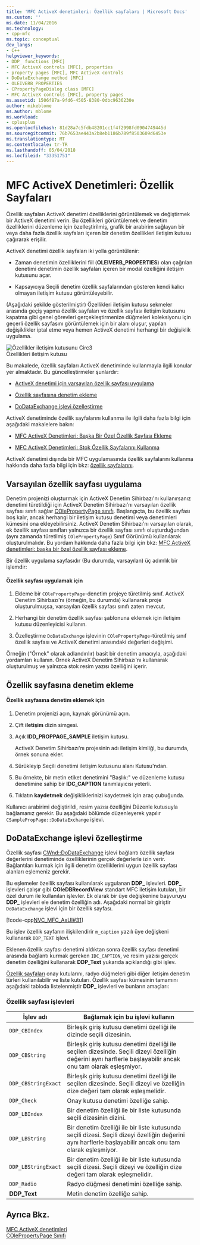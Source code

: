 ```yaml
---
title: 'MFC ActiveX denetimleri: Özellik sayfaları | Microsoft Docs'
ms.custom: ''
ms.date: 11/04/2016
ms.technology:
- cpp-mfc
ms.topic: conceptual
dev_langs:
- C++
helpviewer_keywords:
- DDP_ functions [MFC]
- MFC ActiveX controls [MFC], properties
- property pages [MFC], MFC ActiveX controls
- DoDataExchange method [MFC]
- OLEIVERB_PROPERTIES
- CPropertyPageDialog class [MFC]
- MFC ActiveX controls [MFC], property pages
ms.assetid: 1506f87a-9fd6-4505-8380-0dbc9636230e
author: mikeblome
ms.author: mblome
ms.workload:
- cplusplus
ms.openlocfilehash: 81d28a7c5fdb48201cc1f4f2998fd0904749445d
ms.sourcegitcommit: 76b7653ae443a2b8eb1186b789f8503609d6453e
ms.translationtype: MT
ms.contentlocale: tr-TR
ms.lasthandoff: 05/04/2018
ms.locfileid: "33351751"
---
```

# <a name="mfc-activex-controls-property-pages"></a>MFC ActiveX Denetimleri: Özellik Sayfaları
Özellik sayfaları ActiveX denetimi özelliklerini görüntülemek ve değiştirmek bir ActiveX denetimi verin. Bu özellikleri görüntülemek ve denetim özelliklerini düzenleme için özelleştirilmiş, grafik bir arabirim sağlayan bir veya daha fazla özellik sayfaları içeren bir denetim özellikleri iletişim kutusu çağırarak erişilir.  
  
 ActiveX denetimi özellik sayfaları iki yolla görüntülenir:  
  
-   Zaman denetimin özelliklerini fiil (**OLEIVERB_PROPERTIES**) olan çağrılan denetimi denetimin özellik sayfaları içeren bir modal özelliğini iletişim kutusunu açar.  
  
-   Kapsayıcıya Seçili denetim özellik sayfalarından gösteren kendi kalıcı olmayan iletişim kutusu görüntüleyebilir.  
  
 (Aşağıdaki şekilde gösterilmiştir) Özellikleri iletişim kutusu sekmeler arasında geçiş yapma özellik sayfaları ve özellik sayfası iletişim kutusunu kapatma gibi genel görevleri gerçekleştirmenize düğmeleri koleksiyonu için geçerli özellik sayfasını görüntülemek için bir alanı oluşur, yapılan değişiklikler iptal etme veya hemen ActiveX denetimi herhangi bir değişiklik uygulama.  
  
 ![Özellikler iletişim kutusunu Circ3](../mfc/media/vc373i1.gif "vc373i1")  
Özellikleri iletişim kutusu  
  
 Bu makalede, özellik sayfaları ActiveX denetiminde kullanmayla ilgili konular yer almaktadır. Bu güncelleştirmeler şunlardır:  
  
-   [ActiveX denetimi için varsayılan özellik sayfası uygulama](#_core_implementing_the_default_property_page)  
  
-   [Özellik sayfasına denetim ekleme](#_core_adding_controls_to_a_property_page)  
  
-   [DoDataExchange işlevi özelleştirme](#_core_customizing_the_dodataexchange_function)  
  
 ActiveX denetiminde özellik sayfalarını kullanma ile ilgili daha fazla bilgi için aşağıdaki makalelere bakın:  
  
-   [MFC ActiveX Denetimleri: Başka Bir Özel Özellik Sayfası Ekleme](../mfc/mfc-activex-controls-adding-another-custom-property-page.md)  
  
-   [MFC ActiveX Denetimleri: Stok Özellik Sayfalarını Kullanma](../mfc/mfc-activex-controls-using-stock-property-pages.md)  
  
 ActiveX denetimi dışında bir MFC uygulamasında özellik sayfalarını kullanma hakkında daha fazla bilgi için bkz: [özellik sayfalarını](../mfc/property-sheets-mfc.md).  
  
##  <a name="_core_implementing_the_default_property_page"></a> Varsayılan özellik sayfası uygulama  
 Denetim projenizi oluşturmak için ActiveX Denetim Sihirbazı'nı kullanırsanız denetimi türetildiği için ActiveX Denetim Sihirbazı'nı varsayılan özellik sayfası sınıfı sağlar [COlePropertyPage sınıfı](../mfc/reference/colepropertypage-class.md). Başlangıçta, bu özellik sayfası boş kalır, ancak herhangi bir iletişim kutusu denetimi veya denetimleri kümesini ona ekleyebilirsiniz. ActiveX Denetim Sihirbazı'nı varsayılan olarak, ek özellik sayfası sınıfları yalnızca bir özellik sayfası sınıfı oluşturduğundan (aynı zamanda türetilmiş `COlePropertyPage`) Sınıf Görünümü kullanılarak oluşturulmalıdır. Bu yordam hakkında daha fazla bilgi için bkz: [MFC ActiveX denetimleri: başka bir özel özellik sayfası ekleme](../mfc/mfc-activex-controls-adding-another-custom-property-page.md).  
  
 Bir özellik uygulama sayfasıdır (Bu durumda, varsayılan) üç adımlık bir işlemdir:  
  
#### <a name="to-implement-a-property-page"></a>Özellik sayfası uygulamak için  
  
1.  Ekleme bir `COlePropertyPage`-denetim projeye türetilmiş sınıf. ActiveX Denetim Sihirbazı'nı (örneğin, bu durumda) kullanarak proje oluşturulmuşsa, varsayılan özellik sayfası sınıfı zaten mevcut.  
  
2.  Herhangi bir denetim özellik sayfası şablonuna eklemek için iletişim kutusu düzenleyicisi kullanın.  
  
3.  Özelleştirme `DoDataExchange` işlevinin `COlePropertyPage`-türetilmiş sınıf özellik sayfası ve ActiveX denetimi arasındaki değerleri değişimi.  
  
 Örneğin ("Örnek" olarak adlandırılır) basit bir denetim amacıyla, aşağıdaki yordamları kullanın. Örnek ActiveX Denetim Sihirbazı'nı kullanarak oluşturulmuş ve yalnızca stok resim yazısı özelliğini içerir.  
  
##  <a name="_core_adding_controls_to_a_property_page"></a> Özellik sayfasına denetim ekleme  
  
#### <a name="to-add-controls-to-a-property-page"></a>Özellik sayfasına denetim eklemek için  
  
1.  Denetim projenizi açın, kaynak görünümü açın.  
  
2.  Çift **iletişim** dizin simgesi.  
  
3.  Açık **IDD_PROPPAGE_SAMPLE** iletişim kutusu.  
  
     ActiveX Denetim Sihirbazı'nı projesinin adı iletişim kimliği, bu durumda, örnek sonuna ekler.  
  
4.  Sürükleyip Seçili denetimi iletişim kutusunu alanı Kutusu'ndan.  
  
5.  Bu örnekte, bir metin etiket denetimini "Başlık:" ve düzenleme kutusu denetimine sahip bir **IDC_CAPTION** tanımlayıcısı yeterli.  
  
6.  Tıklatın **kaydetmek** değişikliklerinizi kaydetmek için araç çubuğunda.  
  
 Kullanıcı arabirimi değiştirildi, resim yazısı özelliğini Düzenle kutusuyla bağlamanız gerekir. Bu aşağıdaki bölümde düzenleyerek yapılır `CSamplePropPage::DoDataExchange` işlevi.  
  
##  <a name="_core_customizing_the_dodataexchange_function"></a> DoDataExchange işlevi özelleştirme  
 Özellik sayfası [CWnd::DoDataExchange](../mfc/reference/cwnd-class.md#dodataexchange) işlevi bağlantı özellik sayfası değerlerini denetiminde özelliklerinin gerçek değerlerle izin verir. Bağlantıları kurmak için ilgili denetim özelliklerini uygun özellik sayfası alanları eşlemeniz gerekir.  
  
 Bu eşlemeler özellik sayfası kullanılarak uygulanan **DDP_** işlevleri. **DDP_** işlevleri çalışır gibi **COleDBRecordView** standart MFC iletişim kutuları, bir özel durum ile kullanılan işlevler. Ek olarak bir üye değişkenine başvuruyu **DDP_** işlevleri ele denetim özelliğin adı. Aşağıdaki normal bir giriştir `DoDataExchange` işlevi için bir özellik sayfası.  
  
 [!code-cpp[NVC_MFC_AxUI#31](../mfc/codesnippet/cpp/mfc-activex-controls-property-pages_1.cpp)]  
  
 Bu işlev özellik sayfanın ilişkilendirir `m_caption` yazılı üye değişkeni kullanarak `DDP_TEXT` işlevi.  
  
 Eklenen özellik sayfası denetimi aldıktan sonra özellik sayfası denetimi arasında bağlantı kurmak gereken `IDC_CAPTION`, ve resim yazısı gerçek denetim özelliğini kullanarak **DDP_Text** yukarıda açıklandığı gibi işlev.  
  
 [Özellik sayfaları](../mfc/reference/property-pages-mfc.md) onay kutularını, radyo düğmeleri gibi diğer iletişim denetim türleri kullanılabilir ve liste kutuları. Özellik sayfası kümesinin tamamını aşağıdaki tabloda listelenmiştir **DDP_** işlevleri ve bunların amaçları:  
  
### <a name="property-page-functions"></a>Özellik sayfası işlevleri  
  
|İşlev adı|Bağlamak için bu işlevi kullanın|  
|-------------------|-------------------------------|  
|`DDP_CBIndex`|Birleşik giriş kutusu denetimi özelliği ile dizinde seçili dizesinin.|  
|`DDP_CBString`|Birleşik giriş kutusu denetimi özelliği ile seçilen dizesinde. Seçili dizeyi özelliğin değerini aynı harflerle başlayabilir ancak onu tam olarak eşleşmiyor.|  
|`DDP_CBStringExact`|Birleşik giriş kutusu denetimi özelliği ile seçilen dizesinde. Seçili dizeyi ve özelliğin dize değeri tam olarak eşleşmelidir.|  
|`DDP_Check`|Onay kutusu denetimi özelliğe sahip.|  
|`DDP_LBIndex`|Bir denetim özelliği ile bir liste kutusunda seçili dizesinin dizini.|  
|`DDP_LBString`|Bir denetim özelliği ile bir liste kutusunda seçili dizesi. Seçili dizeyi özelliğin değerini aynı harflerle başlayabilir ancak onu tam olarak eşleşmiyor.|  
|`DDP_LBStringExact`|Bir denetim özelliği ile bir liste kutusunda seçili dizesi. Seçili dizeyi ve özelliğin dize değeri tam olarak eşleşmelidir.|  
|`DDP_Radio`|Radyo düğmesi denetimini özelliğe sahip.|  
|**DDP_Text**|Metin denetim özelliğe sahip.|  
  
## <a name="see-also"></a>Ayrıca Bkz.  
 [MFC ActiveX denetimleri](../mfc/mfc-activex-controls.md)   
 [COlePropertyPage Sınıfı](../mfc/reference/colepropertypage-class.md)
